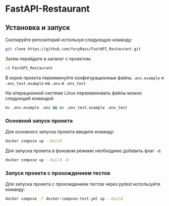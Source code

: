 # FastAPI-Restaurant
## Установка и запуск

Скопируйте репозиторий используя следующую команду:

```bash
git clone https://github.com/YuryRass/FastAPI_Restaurant.git
```

Затем перейдите в каталог с проектом:

```bash
cd FastAPI_Restaurant
```

В корне проекта переименуйте конфигурационные файлы `.env.example` и `.env_test.example` на `.env` и `.env_test`

На операционной системе Linux переименовать файлы можно следующей командой:

```bash
mv .env.example .env && mv .env_test.example .env_test
```
### Основной запуск проекта

Для основного запуска проекта введите команду:

```bash
docker compose up --build
```

Для запуска проекта в фоновом режиме необходимо добавить флаг `-d`:

```bash
docker compose up --build -d
```
### Запуск проекта с прохождением тестов

Для запуска проекта с прохождением тестов через pytest используйте команду:

```bash
docker compose -f docker-compose-test.yml up --build
```